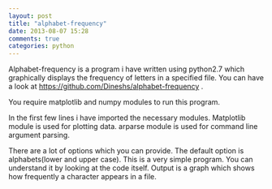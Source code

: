 ```yaml
---
layout: post
title: "alphabet-frequency"
date: 2013-08-07 15:28
comments: true
categories: python
---
```


Alphabet-frequency is a program i have written using python2.7 which graphically displays the frequency of letters in a specified file. 
You can have a look at https://github.com/Dineshs/alphabet-frequency .

You require matplotlib and numpy modules to run this program.

In the first few lines i have imported the necessary modules. Matplotlib module is used for plotting data. arparse module is used for command line argument parsing. 

There are a lot of options which you can provide. The default option is alphabets(lower and upper case). This is a very simple program. You can understand it by looking at the code itself. Output is a graph which shows how frequently a character appears in a file. 